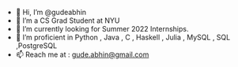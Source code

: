 - 👋 Hi, I’m @gudeabhin
- 👀 I’m a CS Grad Student at NYU
- 🌱 I’m currently looking for Summer 2022 Internships.
- 💞️ I’m proficient in Python , Java , C , Haskell , Julia , MySQL , SQL ,PostgreSQL
- 📫 Reach me at : gude.abhin@gmail.com

<!---
gudeabhin/gudeabhin is a ✨ special ✨ repository because its `README.md` (this file) appears on your GitHub profile.
You can click the Preview link to take a look at your changes.
--->
